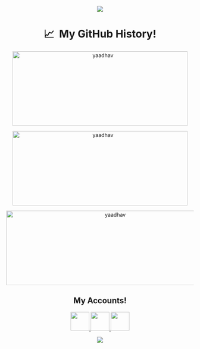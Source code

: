 <p align="center">
  <img src="https://capsule-render.vercel.app/api?type=waving&color=gradient&text=Hello!&height=100&section=header"/>
</p>

<h1 align="center"> 📈 &nbsp;My GitHub History!</h1>

<p align="center"><img src="https://github-readme-stats.vercel.app/api?username=yaadhav&show_icons=true&theme=merko" alt="yaadhav" height="200" width="470" /></p>

<p align="center" ><img src="https://github-readme-streak-stats.herokuapp.com/?user=yaadhav&theme=merko" alt="yaadhav" height="200" width="470" /></p>

<p align="center" ><img src="https://github-readme-stats.vercel.app/api/top-langs/?username=yaadhav&theme=merko" alt="yaadhav" height="200" width="570" /></p>

<h2 align="center">
  My Accounts!
</h2>
<p align="center">
<a href="https://codeforces.com/profile/yaadhav.07">
  <img height="50" src="https://user-images.githubusercontent.com/121678020/221403512-88eb5542-c14e-4e40-bceb-bf32ed743b7b.png"/>
</a>
<a href="https://www.codechef.com/users/yaadhav_07">
  <img height="50" src="https://user-images.githubusercontent.com/121678020/221405210-6b7c0dd1-71a0-422c-98fe-16e495fb006b.png"/>
</a>        
<a href="https://www.hackerrank.com/yaadhav?hr_r=1">
  <img height="50" src="https://user-images.githubusercontent.com/121678020/221404339-8940a7f1-bb4c-49b0-bed2-df0b069c8a2c.png"/>
</a>
</p>
  
<p align="center">
  <img src="https://capsule-render.vercel.app/api?type=waving&color=gradient&height=100&section=footer"/>
</p>

